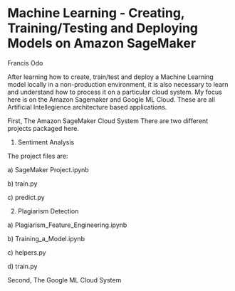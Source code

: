 # Machine Learning - Creating, Training/Testing and Deploying Models on Amazon SageMaker

Francis Odo

After learning how to create, train/test and deploy a Machine Learning model locally in a non-production environment, it is also necessary to learn and understand how to process it on a particular cloud system. My focus here is on the Amazon Sagemaker and Google ML Cloud.
These are all Artificial Intellegience architecture based applications.

First, The Amazon SageMaker Cloud System
There are two different projects packaged here.

1. Sentiment Analysis

  The project files are:
  
  a) SageMaker Project.ipynb
  
  b) train.py
  
  c) predict.py
  
 2. Plagiarism Detection
 
  a) Plagiarism_Feature_Engineering.ipynb
  
  b) Training_a_Model.ipynb
  
  c) helpers.py
  
  d) train.py
  
 Second, The Google ML Cloud System
